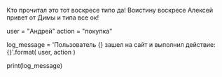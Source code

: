 Кто прочитал это тот воскресе типо да!
Воистину воскресе
Алексей привет от Димы и типа все ок!

user = "Андрей"
action = "покупка"
 
log_message = 'Пользователь {} зашел на сайт и выполнил действие: {}'.format(
    user,
    action
)
 
print(log_message)